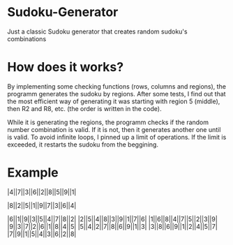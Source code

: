 # Sudoku-Generator

Just a classic Sudoku generator that creates random sudoku's combinations

# How does it works?
By implementing some checking functions (rows, columns and regions), the programm generates the sudoku by regions. After some tests, I find out that the most efficient way of generating it was starting with region 5 (middle), then R2 and R8, etc. (the order is written in the code). 

While it is generating the regions, the programm checks if the random number combination is valid. If it is not, then it generates another one until is valid. To avoid infinite loops, I pinned up a limit of operations. If the limit is exceeded, it restarts the sudoku from the beggining.

# Example

|4||7||3||6||2||8||5||9||1|

|8||2||5||1||9||7||3||6||4|

|6||1||9||3||5||4||7||8||2|
|2||5||4||8||3||9||1||7||6|
|1||6||8||4||7||5||2||3||9|
|9||3||7||2||6||1||8||4||5|
|5||4||2||7||8||6||9||1||3|
|3||8||6||9||1||2||4||5||7|
|7||9||1||5||4||3||6||2||8|
